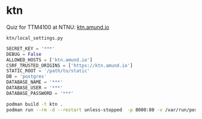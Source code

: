 # ktn

Quiz for TTM4100 at NTNU: [ktn.amund.io](https://ktn.amund.io/)

`ktn/local_settings.py`

```python
SECRET_KEY = '***'
DEBUG = False
ALLOWED_HOSTS = ['ktn.amund.io']
CSRF_TRUSTED_ORIGINS = ['https://ktn.amund.io']
STATIC_ROOT = '/path/to/static'
DB = 'postgres'
DATABASE_NAME = '***'
DATABASE_USER = '***'
DATABASE_PASSWORD = '***'
```

```bash
podman build -t ktn .
podman run --rm -d --restart unless-stopped  -p 8000:80 -v /var/run/postgresql/.s.PGSQL.5432:/var/run/postgresql/.s.PGSQL.5432 --name ktn ktn
```
